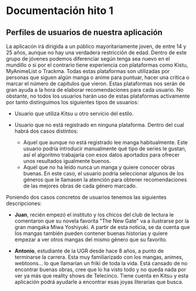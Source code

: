 # Documentación hito 1

## Perfiles de usuarios de nuestra aplicación

La aplicacón irá dirigida a un público mayoritariamente joven, de entre 14 y 25 años, aunque no hay una verdadera restricción de edad. Dentro de este grupo de jóvenes podemos diferenciar según tenga sea nuevo en el mundillo o si por el contrario tiene experiencia con plataformas como Kistu, MyAnimeList o Trackma. Todas estas plataformas son utilizadas por personas que siguen algún manga o anime para puntuar, hacer una crítica o marcar el número de capítulos que vieron. Estas plataformas nos serán de gran ayuda a la hora de elaborar recomendaciones para cada usuario. No obstante, no todos los usuarios harán uso de estas plataformas activamente por tanto distinguimos los siguientes tipos de usuarios:

* Usuario que utiliza Kitsu u otro servicio del estilo.

* Usuario que no está registrado en ninguna plataforma. Dentro del cual habrá dos casos distintos:
    * Aquel que aunque no está registrado lee manga habitualmente. Este usuario podría introducir manualmente qué tipo de series le gustan, así el algoritmo trabajaría con esos datos aportados para ofrecer unos resultados igualmente buenos.
    * Aquel que no ha leído nunca un manga y quiere conocer obras buenas. En este caso, el usuario podría seleccionar algunos de los géneros que le llamasen la atención para obtener recomendaciones de las mejores obras de cada género marcado.

Poniendo dos casos concretos de usuarios tenemos las siguientes descripciones:

* **Juan**, recién empezó el instituto y los chicos del club de lectura le comentaron que su novela favorita "The New Gate" va a ilustrarse por la gran mangaka Miwa Yoshiyuki. A partir de esta noticia, se da cuenta que los mangas también pueden contener buenas historias y quiere empezar a ver otros mangas del mismo género que su favorito.

* **Antonio**, estudiante de la UGR desde hace 8 años, a punto de terminarse la carrera. Esta muy familiarizado con los mangas, animes, webtoons... lo que llamarían un friki de toda la vida. Está cansado de no encontrar buenas obras, cree que lo ha visto todo y no queda nada por ver ya más que reality shows de Telecinco. Tiene cuenta en Kitsu y esta aplicación podrá ayudarle a encontrar esas joyas literarias que busca.

